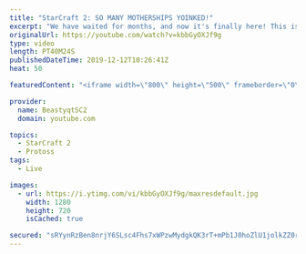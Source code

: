 ```yaml
---
title: "StarCraft 2: SO MANY MOTHERSHIPS YOINKED!"
excerpt: "We have waited for months, and now it's finally here! This is the VOID RAYS to GRANDMASTER series! With the new balance changes to speedy Void Rays in the latest patch, we can now begin the series right!  #VoidRaystoGM #VoidRays #ChadRays #Beastyqt #StarCraft2 #SC2  Feel free to let me know if you have"
originalUrl: https://youtube.com/watch?v=kbbGyOXJf9g
type: video
length: PT40M24S
publishedDateTime: 2019-12-12T10:26:41Z
heat: 50

featuredContent: "<iframe width=\"800\" height=\"500\" frameborder=\"0\" src=\"https://www.youtube.com/embed/kbbGyOXJf9g\" allow=\"accelerometer; autoplay; encrypted-media; gyroscope; picture-in-picture\" allowfullscreen></iframe>"

provider:
  name: BeastyqtSC2
  domain: youtube.com

topics:
  - StarCraft 2
  - Protoss
tags:
  - Live

images:
  - url: https://i.ytimg.com/vi/kbbGyOXJf9g/maxresdefault.jpg
    width: 1280
    height: 720
    isCached: true

secured: "sRYynRzBen8nrjY6SLsc4Fhs7xWPzwMydgkQK3rT+mPb1J0hoZlU1jolkZZ0rySA9RQJmU2Vr/HXyvEApUcrvhIgetoX7eiOT+EMMUlfYXrBlOHirKC3tEA9pmv8DgTTbOPNvq+NxKMF0yY0HPLrLS1OdDcTEC+7Ifn08wTvAtpIn48+4EyY3NeLyhdtrY9QlKDJ8mZ5iWdCe9TPONKVTADkIgpoeKA63+jzMhvsfy78uNnTtMv0lR2V8071BSIFH+kFjBUv1IoEhsjiR7wX6ZOzbgOH2R530VSPKuQT263JFMPNKC84oXwHqZ2As7hPzqwuNrWwJs0Nrmy1Fh/ndMLBrqjNwhL7sFhrMfiM6EOD9V2tI/9pSfhyABwxo11CAwYg3xZQ9QctT7hZHrt/4ZxpIRwBRL6lQRVyLT72Dd4=;ChJczYrz647u6NOqbnEDPQ=="
---
```


